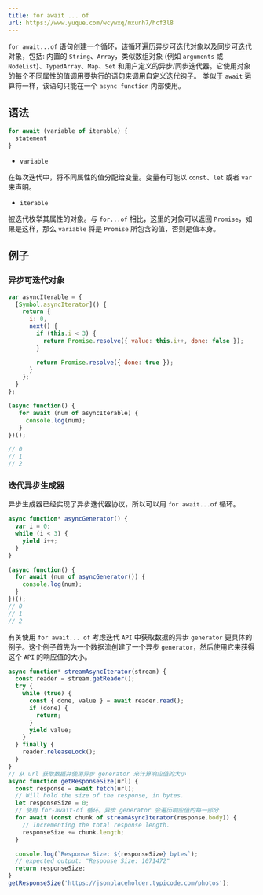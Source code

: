 ```yaml
---
title: for await ... of
url: https://www.yuque.com/wcywxq/mxunh7/hcf3l8
---
```


`for await...of` 语句创建一个循环，该循环遍历异步可迭代对象以及同步可迭代对象，包括: 内置的 `String`、`Array`，类似数组对象 (例如 `arguments` 或 `NodeList`)、`TypedArray`、`Map`、`Set` 和用户定义的异步/同步迭代器。它使用对象的每个不同属性的值调用要执行的语句来调用自定义迭代钩子。
类似于 `await` 运算符一样，该语句只能在一个 `async function` 内部使用。 <a name="GvXbL"></a>

## 语法

```javascript
for await (variable of iterable) {
  statement
}
```

- `variable`

在每次迭代中，将不同属性的值分配给变量。变量有可能以 `const`、`let` 或者 `var` 来声明。

- `iterable`

被迭代枚举其属性的对象。与 `for...of` 相比，这里的对象可以返回 `Promise`，如果是这样，那么 `variable` 将是 `Promise` 所包含的值，否则是值本身。 <a name="QwJAx"></a>

## 例子

<a name="FSKkX"></a>

### 异步可迭代对象

```javascript
var asyncIterable = {
  [Symbol.asyncIterator]() {
    return {
      i: 0,
      next() {
        if (this.i < 3) {
          return Promise.resolve({ value: this.i++, done: false });
        }

        return Promise.resolve({ done: true });
      }
    };
  }
};

(async function() {
   for await (num of asyncIterable) {
     console.log(num);
   }
})();

// 0
// 1
// 2
```

<a name="uZtnX"></a>

### 迭代异步生成器

异步生成器已经实现了异步迭代器协议，所以可以用 `for await...of` 循环。

```javascript
async function* asyncGenerator() {
  var i = 0;
  while (i < 3) {
    yield i++;
  }
}

(async function() {
  for await (num of asyncGenerator()) {
    console.log(num);
  }
})();
// 0
// 1
// 2
```

有关使用 `for await... of` 考虑迭代 `API` 中获取数据的异步 `generator` 更具体的例子。这个例子首先为一个数据流创建了一个异步 `generator`，然后使用它来获得这个 `API` 的响应值的大小。

```javascript
async function* streamAsyncIterator(stream) {
  const reader = stream.getReader();
  try {
    while (true) {
      const { done, value } = await reader.read();
      if (done) {
        return;
      }
      yield value;
    }
  } finally {
    reader.releaseLock();
  }
}
// 从 url 获取数据并使用异步 generator 来计算响应值的大小
async function getResponseSize(url) {
  const response = await fetch(url);
  // Will hold the size of the response, in bytes.
  let responseSize = 0;
  // 使用 for-await-of 循环。异步 generator 会遍历响应值的每一部分
  for await (const chunk of streamAsyncIterator(response.body)) {
    // Incrementing the total response length.
    responseSize += chunk.length;
  }

  console.log(`Response Size: ${responseSize} bytes`);
  // expected output: "Response Size: 1071472"
  return responseSize;
}
getResponseSize('https://jsonplaceholder.typicode.com/photos');
```
